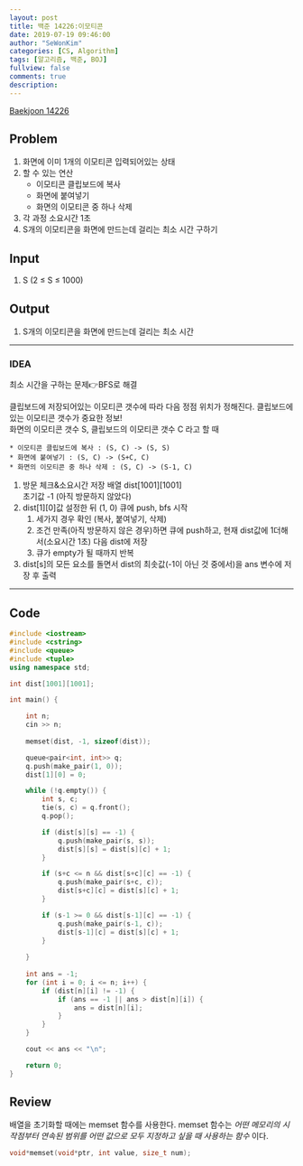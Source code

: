 ```yaml
---
layout: post
title: 백준 14226:이모티콘
date: 2019-07-19 09:46:00
author: "SeWonKim"
categories: [CS, Algorithm]
tags: [알고리즘, 백준, BOJ]
fullview: false
comments: true
description: 
---
```



[Baekjoon 14226](https://www.acmicpc.net/problem/14226)

## Problem
  1. 화면에 이미 1개의 이모티콘 입력되어있는 상태
  2. 할 수 있는 연산
      * 이모티콘 클립보드에 복사 
      * 화면에 붙여넣기 
      * 화면의 이모티콘 중 하나 삭제
  3. 각 과정 소요시간 1초
  4. S개의 이모티콘을 화면에 만드는데 걸리는 최소 시간 구하기

## Input
  1. S (2 ≤ S ≤ 1000)
  
## Output
  1. S개의 이모티콘을 화면에 만드는데 걸리는 최소 시간

---


### IDEA
최소 시간을 구하는 문제👉BFS로 해결

클립보드에 저장되어있는 이모티콘 갯수에 따라 다음 정점 위치가 정해진다. 클립보드에 있는 이모티콘 갯수가 중요한 정보!\
화면의 이모티콘 갯수 S, 클립보드의 이모티콘 갯수 C 라고 할 때
```
* 이모티콘 클립보드에 복사 : (S, C) -> (S, S)
* 화면에 붙여넣기 : (S, C) -> (S+C, C)
* 화면의 이모티콘 중 하나 삭제 : (S, C) -> (S-1, C)
```

  1. 방문 체크&소요시간 저장 배열 dist[1001][1001]\
     초기값 -1 (아직 방문하지 않았다)
  2. dist[1][0]값 설정한 뒤 (1, 0) 큐에 push, bfs 시작
      1. 세가지 경우 확인 (복사, 붙여넣기, 삭제)
      2. 조건 만족(아직 방문하지 않은 경우)하면 큐에 push하고, 현재 dist값에 1더해서(소요시간 1초) 다음 dist에 저장
      3. 큐가 empty가 될 때까지 반복
  3. dist[s]의 모든 요소를 돌면서 dist의 최솟값(-1이 아닌 것 중에서)을 ans 변수에 저장 후 출력
     
---


## Code
```cpp
#include <iostream>
#include <cstring>
#include <queue>
#include <tuple>
using namespace std;

int dist[1001][1001];

int main() {

	int n;
	cin >> n;
	
	memset(dist, -1, sizeof(dist));

	queue<pair<int, int>> q;
	q.push(make_pair(1, 0));
	dist[1][0] = 0;

	while (!q.empty()) {
		int s, c;
		tie(s, c) = q.front();
		q.pop();

		if (dist[s][s] == -1) {
			q.push(make_pair(s, s));
			dist[s][s] = dist[s][c] + 1;
		}

		if (s+c <= n && dist[s+c][c] == -1) {
			q.push(make_pair(s+c, c));
			dist[s+c][c] = dist[s][c] + 1;
		}

		if (s-1 >= 0 && dist[s-1][c] == -1) {
			q.push(make_pair(s-1, c));
			dist[s-1][c] = dist[s][c] + 1;
		}
		
	}
	
	int ans = -1;
	for (int i = 0; i <= n; i++) {
		if (dist[n][i] != -1) {
			if (ans == -1 || ans > dist[n][i]) {
				ans = dist[n][i];
			}
		}
	}

	cout << ans << "\n";

	return 0;
}
```


## Review
배열을 초기화할 때에는 memset 함수를 사용한다. memset 함수는 *어떤 메모리의 시작점부터 연속된 범위를 어떤 값으로 모두 지정하고 싶을 때 사용하는 함수* 이다.
```cpp
void*memset(void*ptr, int value, size_t num);
```
